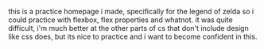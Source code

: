this is a practice homepage i made, specifically for the legend of zelda so i could practice with flexbox, flex properties and whatnot. it was quite difficult, i'm much better at the other parts of cs that don't include design like css does, but its nice to practice and i want to become confident in this.
